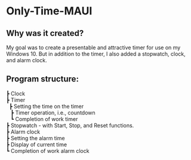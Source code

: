 # Only-Time-MAUI

## Why was it created?
My goal was to create a presentable and attractive timer for use on my Windows 10. But in addition to the timer, I also added a stopwatch, clock, and alarm clock.

## Program structure:
┣ Clock  
┣ Timer  
&nbsp;&nbsp;┣ Setting the time on the timer  
&nbsp;&nbsp;&nbsp;┣ Timer operation, i.e., countdown  
&nbsp;&nbsp;&nbsp;┗ Completion of work timer   
┣ Stopwatch - with Start, Stop, and Reset functions.  
┣ Alarm clock  
   ┣ Setting the alarm time  
      ┣ Display of current time  
      ┗ Completion of work alarm clock  
